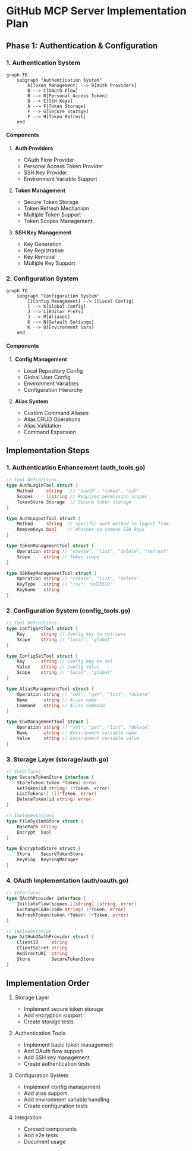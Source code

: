 # GitHub MCP Server Implementation Plan

## Phase 1: Authentication & Configuration

### 1. Authentication System

```mermaid
graph TD
    subgraph "Authentication System"
        A[Token Management] --> B[Auth Providers]
        B --> C[OAuth Flow]
        B --> D[Personal Access Token]
        B --> E[SSH Keys]
        A --> F[Token Storage]
        F --> G[Secure Storage]
        F --> H[Token Refresh]
    end
```

#### Components

1. **Auth Providers**
   - OAuth Flow Provider
   - Personal Access Token Provider
   - SSH Key Provider
   - Environment Variable Support

2. **Token Management**
   - Secure Token Storage
   - Token Refresh Mechanism
   - Multiple Token Support
   - Token Scopes Management

3. **SSH Key Management**
   - Key Generation
   - Key Registration
   - Key Removal
   - Multiple Key Support

### 2. Configuration System

```mermaid
graph TD
    subgraph "Configuration System"
        I[Config Management] --> J[Local Config]
        I --> K[Global Config]
        J --> L[Editor Prefs]
        J --> M[Aliases]
        K --> N[Default Settings]
        K --> O[Environment Vars]
    end
```

#### Components

1. **Config Management**
   - Local Repository Config
   - Global User Config
   - Environment Variables
   - Configuration Hierarchy

2. **Alias System**
   - Custom Command Aliases
   - Alias CRUD Operations
   - Alias Validation
   - Command Expansion

## Implementation Steps

### 1. Authentication Enhancement (auth_tools.go)

```go
// Tool Definitions
type AuthLoginTool struct {
    Method     string   // "oauth", "token", "ssh"
    Scopes     []string // Required permission scopes
    TokenStore Storage  // Secure token storage
}

type AuthLogoutTool struct {
    Method     string  // Specific auth method to logout from
    RemoveKeys bool    // Whether to remove SSH keys
}

type TokenManagementTool struct {
    Operation string // "create", "list", "delete", "refresh"
    Scope     string // Token scope
}

type SSHKeyManagementTool struct {
    Operation string // "create", "list", "delete"
    KeyType   string // "rsa", "ed25519"
    KeyName   string
}
```

### 2. Configuration System (config_tools.go)

```go
// Tool Definitions
type ConfigGetTool struct {
    Key      string // Config key to retrieve
    Scope    string // "local", "global"
}

type ConfigSetTool struct {
    Key      string // Config key to set
    Value    string // Config value
    Scope    string // "local", "global"
}

type AliasManagementTool struct {
    Operation string // "set", "get", "list", "delete"
    Name      string // Alias name
    Command   string // Alias command
}

type EnvManagementTool struct {
    Operation string // "set", "get", "list", "delete"
    Name      string // Environment variable name
    Value     string // Environment variable value
}
```

### 3. Storage Layer (storage/auth.go)

```go
// Interfaces
type SecureTokenStore interface {
    StoreToken(token *Token) error
    GetToken(id string) (*Token, error)
    ListTokens() ([]*Token, error)
    DeleteToken(id string) error
}

// Implementations
type FileSystemStore struct {
    BasePath string
    Encrypt  bool
}

type EncryptedStore struct {
    Store    SecureTokenStore
    KeyRing  KeyringManager
}
```

### 4. OAuth Implementation (auth/oauth.go)

```go
// Interfaces
type OAuthProvider interface {
    InitiateFlow(scopes []string) (string, error)
    ExchangeCode(code string) (*Token, error)
    RefreshToken(token *Token) (*Token, error)
}

// Implementation
type GitHubOAuthProvider struct {
    ClientID     string
    ClientSecret string
    RedirectURI  string
    Store        SecureTokenStore
}
```

## Implementation Order

1. Storage Layer
   - Implement secure token storage
   - Add encryption support
   - Create storage tests

2. Authentication Tools
   - Implement basic token management
   - Add OAuth flow support
   - Add SSH key management
   - Create authentication tests

3. Configuration System
   - Implement config management
   - Add alias support
   - Add environment variable handling
   - Create configuration tests

4. Integration
   - Connect components
   - Add e2e tests
   - Document usage